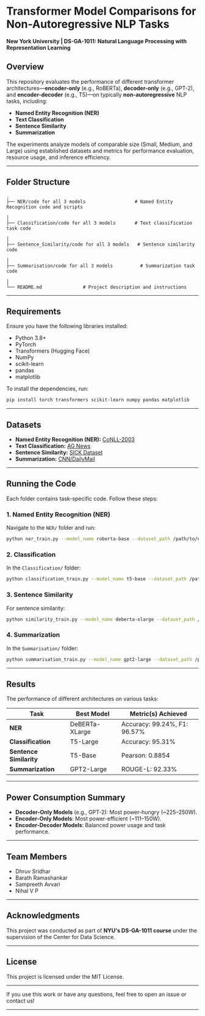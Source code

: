 

# Transformer Model Comparisons for Non-Autoregressive NLP Tasks  

**New York University | DS-GA-1011: Natural Language Processing with Representation Learning**  

## Overview  

This repository evaluates the performance of different transformer architectures—**encoder-only** (e.g., RoBERTa), **decoder-only** (e.g., GPT-2), and **encoder-decoder** (e.g., T5)—on typically **non-autoregressive** NLP tasks, including:  

- **Named Entity Recognition (NER)**  
- **Text Classification**  
- **Sentence Similarity**  
- **Summarization**  

The experiments analyze models of comparable size (Small, Medium, and Large) using established datasets and metrics for performance evaluation, resource usage, and inference efficiency.  

---

## Folder Structure  

```plaintext
.
├── NER/code for all 3 models                  # Named Entity Recognition code and scripts

│
├── Classification/code for all 3 models       # Text classification task code

│
├── Sentence_Similarity/code for all 3 models   # Sentence similarity code

│
├── Summarisation/code for all 3 models          # Summarization task code

│
└── README.md               # Project description and instructions
```

---

## Requirements  

Ensure you have the following libraries installed:

- Python 3.8+  
- PyTorch  
- Transformers (Hugging Face)  
- NumPy  
- scikit-learn  
- pandas  
- matplotlib  

To install the dependencies, run:  
```bash
pip install torch transformers scikit-learn numpy pandas matplotlib
```

---

## Datasets  

- **Named Entity Recognition (NER):** [CoNLL-2003](https://www.clips.uantwerpen.be/conll2003/ner/)  
- **Text Classification:** [AG News](https://www.kaggle.com/datasets/amananandrai/ag-news-classification-dataset)  
- **Sentence Similarity:** [SICK Dataset](http://clic.cimec.unitn.it/composes/sick.html)  
- **Summarization:** [CNN/DailyMail](https://huggingface.co/datasets/cnn_dailymail)  

---

## Running the Code  

Each folder contains task-specific code. Follow these steps:  

### 1. **Named Entity Recognition (NER)**  
Navigate to the `NER/` folder and run:  
```bash
python ner_train.py --model_name roberta-base --dataset_path /path/to/ner_data
```

### 2. **Classification**  
In the `Classification/` folder:  
```bash
python classification_train.py --model_name t5-base --dataset_path /path/to/classification_data
```

### 3. **Sentence Similarity**  
For sentence similarity:  
```bash
python similarity_train.py --model_name deberta-xlarge --dataset_path /path/to/similarity_data
```

### 4. **Summarization**  
In the `Summarisation/` folder:  
```bash
python summarisation_train.py --model_name gpt2-large --dataset_path /path/to/summarization_data
```

---

## Results  

The performance of different architectures on various tasks:  

| Task                | Best Model           | Metric(s) Achieved       |  
|---------------------|----------------------|--------------------------|  
| **NER**            | DeBERTa-XLarge       | Accuracy: 99.24%, F1: 96.57% |  
| **Classification**  | T5-Large             | Accuracy: 95.31%         |  
| **Sentence Similarity** | T5-Base            | Pearson: 0.8854          |  
| **Summarization**   | GPT2-Large           | ROUGE-L: 92.33%          |  

---

## Power Consumption Summary  

- **Decoder-Only Models** (e.g., GPT-2): Most power-hungry (~225–250W).  
- **Encoder-Only Models**: Most power-efficient (~111–150W).  
- **Encoder-Decoder Models**: Balanced power usage and task performance.  

---

## Team Members  

- Dhruv Sridhar  
- Barath Ramashankar  
- Sampreeth Avvari  
- Nihal V P  

---

## Acknowledgments  

This project was conducted as part of **NYU's DS-GA-1011 course** under the supervision of the Center for Data Science.  

---  

## License  

This project is licensed under the MIT License.  

---  

If you use this work or have any questions, feel free to open an issue or contact us!  

---  

